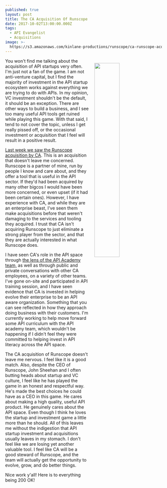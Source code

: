 ```yaml
---
published: true
layout: post
title: The CA Acquisition Of Runscope
date: 2017-10-02T13:00:00.000Z
tags:
  - API Evangelist
  - Acquisitions
image: >-
  https://s3.amazonaws.com/kinlane-productions/runscope/ca-runscope-acquisitions.png
---
```

<p><img src="https://s3.amazonaws.com/kinlane-productions/runscope/ca-runscope-acquisitions.png" align="right" width="40%" style="padding: 15px;" /></p>You won't find me talking about the acquisition of API startups very often. I'm just not a fan of the game. I am not anti-venture capital, but I find the majority of investment in the API startup ecosystem works against everything we are trying to do with APIs. In my opinion, VC investment shouldn't be the default, it should be an exception. There are other ways to build a business, and I see too many useful API tools get ruined while playing this game. With that said, I tend to not cover the topic, unless I get really pissed off, or the occasional investment or acquisition that I feel will result in a positive result.

[Last week we saw the Runscope acquisition by CA](https://blog.runscope.com/posts/301). This is an acquisition that doesn't leave me concerned. Runscope is a partner of mine, run by people I know and care about, and they offer a tool that is useful in the API sector. If they'd had been acquired by many other bigcos I would have been more concerned, or even upset (if it had been certain ones). However, I have experience with CA, and while they are an enterprise beast, I've seen them make acquisitions before that weren't damaging to the services and tooling they acquired. I trust that CA isn't acquiring Runscope to just eliminate a strong player from the sector, and that they are actually interested in what Runscope does.

I have seen CA's role in the API space through [the lens of the API Academy team,](http://www.apiacademy.co/) as well as through public and private conversations with other CA employees, on a variety of other teams. I've gone on-site and participated in API training session, and I have seen evidence that CA is invested in helping evolve their enterprise to be an API aware organization. Something that you can see reflected in how they approach doing business with their customers. I'm currently working to help move forward some API curriculum with the API academy team, which wouldn't be happening if I didn't feel they were committed to helping invest in API literacy across the API space.

The CA acquisition of Runscope doesn't leave me nervous. I feel like it is a good match. Also, despite the CEO of Runscope, John Sheehan and I often butting heads about startup and VC culture, I feel like he has played the game in an honest and respectful way. He's made the best choices he could have as a CEO in this game. He cares about making a high quality, useful API product. He genuinely cares about the API space. Even though I think he loves the startup and investment game a little more than he should. All of this leaves me without the indigestion that API startup investment and acquisitions usually leaves in my stomach. I don't feel like we are losing yet another valuable tool. I feel like CA will be a good steward of Runscope, and the team will actually get the opportunity to evolve, grow, and do better things.

Nice work y'all! Here is to everything being 200 OK!
